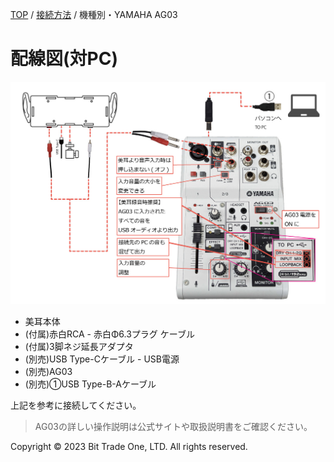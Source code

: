 
<head>
<link rel="stylesheet" href="style.css">
</head>


[TOP](index.md) / [接続方法](02Connect.md) / 機種別・YAMAHA AG03

# 配線図(対PC)  

<img src="images/116efbd4b9d7a8a85ea1a79c339855c89228dc03f5c12f550305007241c5e362.jpg" alt="AG03接続"  Width="800">

- 美耳本体
- (付属)赤白RCA - 赤白Φ6.3プラグ ケーブル  
- (付属)3脚ネジ延長アダプタ  
- (別売)USB Type-Cケーブル - USB電源  
- (別売)AG03  
- (別売)①USB Type-B-Aケーブル  

上記を参考に接続してください。  

> AG03の詳しい操作説明は公式サイトや取扱説明書をご確認ください。

  <footer>
    <p>Copyright © 2023 Bit Trade One, LTD. All rights reserved.</p>
  </footer>